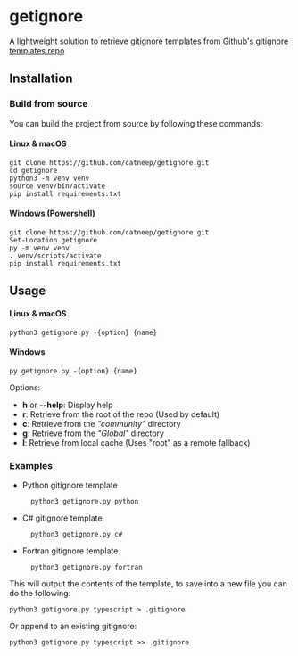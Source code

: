 # getignore
A lightweight solution to retrieve gitignore templates from [Github's gitignore templates repo](https://github.com/github/gitignore)

## Installation
### Build from source
You can build the project from source by following these commands:

#### Linux & macOS
    git clone https://github.com/catneep/getignore.git
    cd getignore
    python3 -m venv venv
    source venv/bin/activate
    pip install requirements.txt

#### Windows (Powershell)
    git clone https://github.com/catneep/getignore.git
    Set-Location getignore
    py -m venv venv
    . venv/scripts/activate
    pip install requirements.txt

## Usage
#### Linux & macOS
    python3 getignore.py -{option} {name}
#### Windows
    py getignore.py -{option} {name}
Options:

- **h** or **--help**: Display help
- **r**: Retrieve from the root of the repo (Used by default)
- **c**: Retrieve from the *"community"* directory
- **g**: Retrieve from the *"Global"* directory
- **l**: Retrieve from local cache (Uses "root" as a remote fallback)

### Examples

- Python gitignore template

        python3 getignore.py python

- C# gitignore template

        python3 getignore.py c#

- Fortran gitignore template

        python3 getignore.py fortran

This will output the contents of the template, to save into a new file you can do the following:

    python3 getignore.py typescript > .gitignore

Or append to an existing gitignore:

    python3 getignore.py typescript >> .gitignore
